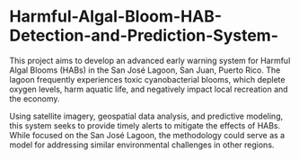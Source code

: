 # Harmful-Algal-Bloom-HAB-Detection-and-Prediction-System-
This project aims to develop an advanced early warning system for Harmful Algal Blooms (HABs) in the San José Lagoon, San Juan, Puerto Rico. The lagoon frequently experiences toxic cyanobacterial blooms, which deplete oxygen levels, harm aquatic life, and negatively impact local recreation and the economy.

Using satellite imagery, geospatial data analysis, and predictive modeling, this system seeks to provide timely alerts to mitigate the effects of HABs. While focused on the San José Lagoon, the methodology could serve as a model for addressing similar environmental challenges in other regions.
